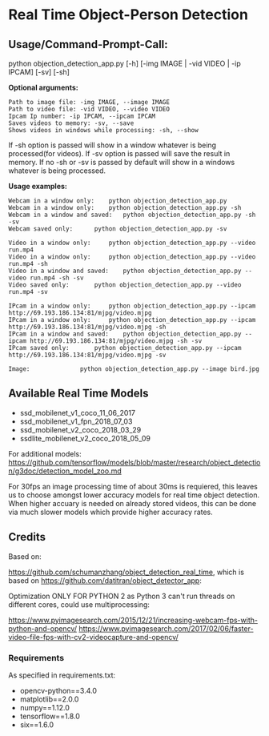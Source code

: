# Real Time Object-Person Detection

## Usage/Command-Prompt-Call:

python objection_detection_app.py [-h] [-img IMAGE | -vid VIDEO | -ip IPCAM] [-sv] [-sh]

**Optional arguments:**

    Path to image file: -img IMAGE, --image IMAGE 
    Path to video file: -vid VIDEO, --video VIDEO 
    Ipcam Ip number: -ip IPCAM, --ipcam IPCAM 
    Saves videos to memory: -sv, --save          
    Shows videos in windows while processing: -sh, --show           
  
If -sh option is passed will show in a window whatever is being processed(for videos). If -sv option is passed will save the result in memory. If no -sh or -sv is passed by default will show in a windows whatever is being processed. 

**Usage examples:** 

	Webcam in a window only:	python objection_detection_app.py
	Webcam in a window only:	python objection_detection_app.py -sh
	Webcam in a window and saved:	python objection_detection_app.py -sh -sv
	Webcam saved only:		python objection_detection_app.py -sv

	Video in a window only:		python objection_detection_app.py --video run.mp4
	Video in a window only:		python objection_detection_app.py --video run.mp4 -sh
	Video in a window and saved:	python objection_detection_app.py --video run.mp4 -sh -sv
	Video saved only:		python objection_detection_app.py --video run.mp4 -sv

	IPcam in a window only:		python objection_detection_app.py --ipcam http://69.193.186.134:81/mjpg/video.mjpg
	IPcam in a window only:		python objection_detection_app.py --ipcam http://69.193.186.134:81/mjpg/video.mjpg -sh
	IPcam in a window and saved:	python objection_detection_app.py --ipcam http://69.193.186.134:81/mjpg/video.mjpg -sh -sv
	IPcam saved only:		python objection_detection_app.py --ipcam http://69.193.186.134:81/mjpg/video.mjpg -sv

	Image:				python objection_detection_app.py --image bird.jpg
	
    

## Available Real Time Models 
* ssd_mobilenet_v1_coco_11_06_2017
* ssd_mobilenet_v1_fpn_2018_07_03
* ssd_mobilenet_v2_coco_2018_03_29
* ssdlite_mobilenet_v2_coco_2018_05_09

For additional models: https://github.com/tensorflow/models/blob/master/research/object_detection/g3doc/detection_model_zoo.md

For 30fps an image processing time of about 30ms is requiered, this leaves us to choose amongst lower accuracy models for real time object detection. When higher accuary is needed on already stored videos, this can be done via much slower models which provide higher accuracy rates.
## Credits

Based on: 

https://github.com/schumanzhang/object_detection_real_time, which is based on https://github.com/datitran/object_detector_app: 

Optimization ONLY FOR PYTHON 2 as Python 3 can't run threads on different cores, could use multiprocessing: 

https://www.pyimagesearch.com/2015/12/21/increasing-webcam-fps-with-python-and-opencv/
https://www.pyimagesearch.com/2017/02/06/faster-video-file-fps-with-cv2-videocapture-and-opencv/


### Requirements 
As specified in requirements.txt:
* opencv-python==3.4.0
* matplotlib==2.0.0
* numpy==1.12.0
* tensorflow==1.8.0
* six==1.6.0
